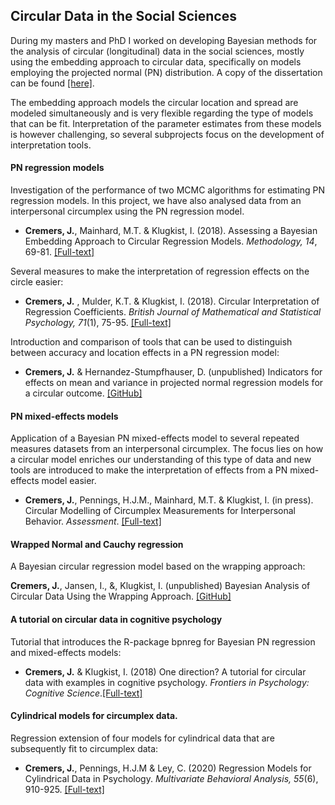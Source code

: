 ## Circular Data in the Social Sciences

During my masters and PhD I worked on developing Bayesian methods for the
analysis of circular (longitudinal) data in the social sciences, mostly using
the embedding approach to circular data, specifically on models employing the
projected normal (PN) distribution. A copy of the dissertation can be found [[here]](https://dspace.library.uu.nl/handle/1874/380364).

The embedding approach models the circular location and spread are modeled
simultaneously and is very flexible regarding the type of models that can be
fit. Interpretation of the parameter estimates from these models is however
challenging, so several subprojects focus on the development of interpretation
tools.


#### PN regression models

Investigation of the performance of two MCMC algorithms for estimating PN
regression models. In this project, we have also analysed data from an
interpersonal circumplex using the PN regression model.

- **Cremers, J.**, Mainhard, M.T. &  Klugkist, I. (2018). Assessing a Bayesian Embedding Approach to Circular Regression Models. *Methodology, 14*, 69-81. [[Full-text]](https://doi.org/10.1027/1614-2241/a000147) 

Several measures to make the interpretation of regression effects on the circle
easier:

 - **Cremers, J.** , Mulder, K.T. & Klugkist, I. (2018). Circular Interpretation of Regression Coefficients. *British Journal of Mathematical and Statistical Psychology, 71*(1), 75-95. [[Full-text]](https://doi.org/10.1111/bmsp.12108)

Introduction and comparison of tools that can be used to distinguish between accuracy and location
effects in a PN regression model:

- **Cremers, J.** & Hernandez-Stumpfhauser, D. (unpublished) Indicators for effects on mean and variance in projected normal regression models for a circular outcome. [[GitHub]](https://github.com/joliencremers/Data-Archive-Accuracy-Effect-PN-Models)


#### PN mixed-effects models

Application of a Bayesian PN mixed-effects model to several repeated measures
datasets from an interpersonal circumplex. The focus lies on how a circular
model enriches our understanding of this type of data and new tools are
introduced to make the interpretation of effects from a PN mixed-effects model
easier.

- **Cremers, J.**, Pennings, H.J.M., Mainhard, M.T. & Klugkist, I. (in press). Circular Modelling of Circumplex Measurements for Interpersonal Behavior. *Assessment*. [[Full-text]](https://doi.org/10.1080/00273171.2019.1693332)


#### Wrapped Normal and Cauchy regression

A Bayesian circular regression model based on the wrapping approach:

**Cremers, J.**, Jansen, I., &, Klugkist, I. (unpublished) Bayesian Analysis of Circular Data Using the Wrapping Approach. [[GitHub]](https://github.com/joliencremers/regression_wrapping)


#### A tutorial on circular data in cognitive psychology

Tutorial that introduces the R-package bpnreg for Bayesian PN regression and
mixed-effects models:

- **Cremers, J.** & Klugkist, I. (2018) One direction? A tutorial for circular data with examples in cognitive psychology. *Frontiers in Psychology: Cognitive Science*.[[Full-text]](https://doi.org/10.3389/fpsyg.2018.02040)


#### Cylindrical models for circumplex data.

Regression extension of four models for cylindrical data that are subsequently
fit to circumplex data:

- **Cremers, J.**, Pennings, H.J.M & Ley, C. (2020) Regression Models for Cylindrical Data in Psychology. *Multivariate Behavioral Analysis, 55*(6), 910-925. [[Full-text]](https://doi.org/10.1080/00273171.2019.1693332)
